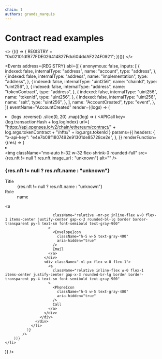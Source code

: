 ```yaml
---
chain: 1
authors: grands_marquis
---
```


# Contract read examples

<>
  {(() => {
    REGISTRY = "0x02101dfB77FDE026414827Fdc604ddAF224F0921";
  })()}
</>

<Events
  address={REGISTRY}
  abi={[
    {
      anonymous: false,
      inputs: [
        {
          indexed: false,
          internalType: "address",
          name: "account",
          type: "address",
        },
        {
          indexed: false,
          internalType: "address",
          name: "implementation",
          type: "address",
        },
        {
          indexed: false,
          internalType: "uint256",
          name: "chainId",
          type: "uint256",
        },
        {
          indexed: false,
          internalType: "address",
          name: "tokenContract",
          type: "address",
        },
        {
          indexed: false,
          internalType: "uint256",
          name: "tokenId",
          type: "uint256",
        },
        {
          indexed: false,
          internalType: "uint256",
          name: "salt",
          type: "uint256",
        },
      ],
      name: "AccountCreated",
      type: "event",
    },
  ]}
  eventName="AccountCreated"
  render={(logs) => (
    <li class="grid grid-cols-1 gap-6 sm:grid-cols-2 md:grid-cols-3 lg:grid-cols-3">
      {logs
        .reverse()
        .slice(0, 20)
        .map((log) => (
            <APICall
            key={log.transactionHash + log.logIndex}
              url={
                "https://api.opensea.io/v2/chain/ethereum/contract/" + log.args.tokenContract + "/nfts/" +
                log.args.tokenId
              }
              params={{
                headers: {
                  "x-api-key": "e4e7b08f1807492e91301de85728ce2e",
                },
              }}
              renderFunction={(res) => (
                <li
                  className="col-span-1 flex flex-col divide-y divide-gray-200 rounded-lg bg-white text-center shadow"
                >
                  <div className="flex flex-1 flex-col p-8">
                    <img
                      className="mx-auto h-32 w-32 flex-shrink-0 rounded-full"
                      src={res.nft != null ? res.nft.image_url : "unknown"}
                      alt=""
                    />
                    <h3 className="mt-6 text-sm font-medium text-gray-900">
                      {res.nft != null ? res.nft.name : "unknown"}
                    </h3>
                    <dl className="mt-1 flex flex-grow flex-col justify-between">
                      <dt className="sr-only">Title</dt>
                      <dd className="text-sm text-gray-500">{res.nft != null ? res.nft.name : "unknown"}</dd>
                      <dt className="sr-only">Role</dt>
                      <dd className="mt-3">
                        <span className="inline-flex items-center rounded-full bg-green-50 px-2 py-1 text-xs font-medium text-green-700 ring-1 ring-inset ring-green-600/20">
                          name
                        </span>
                      </dd>
                    </dl>
                  </div>
                  <div>
                    <div className="-mt-px flex divide-x divide-gray-200">
                      <div className="flex w-0 flex-1">
                        <a
                         
                          className="relative -mr-px inline-flex w-0 flex-1 items-center justify-center gap-x-3 rounded-bl-lg border border-transparent py-4 text-sm font-semibold text-gray-900"
                        >
                          <EnvelopeIcon
                            className="h-5 w-5 text-gray-400"
                            aria-hidden="true"
                          />
                          Email
                        </a>
                      </div>
                      <div className="-ml-px flex w-0 flex-1">
                        <a
                          className="relative inline-flex w-0 flex-1 items-center justify-center gap-x-3 rounded-br-lg border border-transparent py-4 text-sm font-semibold text-gray-900"
                        >
                          <PhoneIcon
                            className="h-5 w-5 text-gray-400"
                            aria-hidden="true"
                          />
                          Call
                        </a>
                      </div>
                    </div>
                  </div>
                </li>
              )}
            />
        ))}
    </li>
  )}
/>
